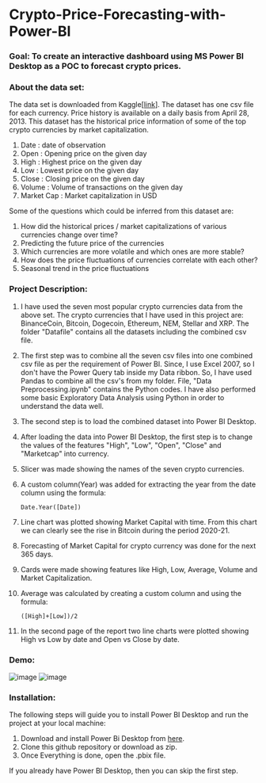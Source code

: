 # Crypto-Price-Forecasting-with-Power-BI

### Goal: To create an interactive dashboard using MS Power BI Desktop as a POC to forecast crypto prices. 

### About the data set: 
The data set is downloaded from Kaggle[[link](https://www.kaggle.com/sudalairajkumar/cryptocurrencypricehistory)]. 
The dataset has one csv file for each currency. Price history is available on a daily basis from April 28, 2013. 
This dataset has the historical price information of some of the top crypto currencies by market capitalization.

1. Date : date of observation
2. Open : Opening price on the given day
3. High : Highest price on the given day
4. Low : Lowest price on the given day
5. Close : Closing price on the given day
6. Volume : Volume of transactions on the given day
7. Market Cap : Market capitalization in USD

Some of the questions which could be inferred from this dataset are:

1. How did the historical prices / market capitalizations of various currencies change over time?
2. Predicting the future price of the currencies
3. Which currencies are more volatile and which ones are more stable?
4. How does the price fluctuations of currencies correlate with each other?
5. Seasonal trend in the price fluctuations

### Project Description:
1. I have used the seven most popular crypto currencies data from the above set. The crypto currencies that I have used in this
project are: BinanceCoin, Bitcoin, Dogecoin, Ethereum, NEM, Stellar and XRP. The folder "Datafile" contains all the datasets
including the combined csv file.
2.  The first step was to combine all the seven csv files into one combined csv file as per the requirement of Power BI.
Since, I use Excel 2007, so I don't have the Power Query tab inside my Data ribbon. So, I have used Pandas to combine all the csv's
from my folder. File, "Data Preprocessing.ipynb" contains the Python codes. I have also performed some basic Exploratory Data 
Analysis using Python in order to understand the data well.
3. The second step is to load the combined dataset into Power BI Desktop.
4. After loading the data into Power BI Desktop, the first step is to change the values of the features "High", "Low", "Open",
"Close" and "Marketcap" into currency.
5. Slicer was made showing the names of the seven crypto currencies.
6. A custom column(Year) was added for extracting the year from the date column using the formula:

   ```Date.Year([Date])```

8.  Line chart was plotted showing Market Capital with time. From this chart we can clearly see the rise in Bitcoin during the period
2020-21. 
9. Forecasting of Market Capital for crypto currency was done for the next 365 days.
10. Cards were made showing features like High, Low, Average, Volume and Market Capitalization.
11. Average was calculated by creating a custom column and using the formula:

    ```([High]+[Low])/2```

12. In the second page of the report two line charts were plotted showing High vs Low by date and Open vs Close by date.


### Demo:
![image](https://user-images.githubusercontent.com/75041273/137232253-91fe92b7-def5-4421-b925-7df652ff1a26.png)
![image](https://user-images.githubusercontent.com/75041273/137232359-3da8904c-0b4a-4c43-b90b-52d96e25ddf0.png)

### Installation:

The following steps will guide you to install Power BI Desktop and run the project at your local machine:

1. Download and install Power Bi Desktop from [here](https://www.microsoft.com/en-in/p/power-bi-desktop/9ntxr16hnw1t#activetab=pivot:overviewtab).
2. Clone this github repository or download as zip.
3. Once Everything is done, open the .pbix file. 

If you already have Power BI Desktop, then you can skip the first step.
